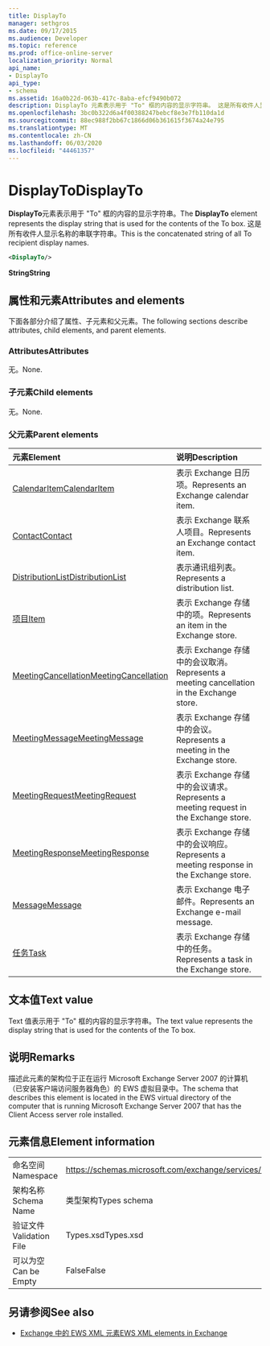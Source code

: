 ```yaml
---
title: DisplayTo
manager: sethgros
ms.date: 09/17/2015
ms.audience: Developer
ms.topic: reference
ms.prod: office-online-server
localization_priority: Normal
api_name:
- DisplayTo
api_type:
- schema
ms.assetid: 16a0b22d-063b-417c-8aba-efcf9490b072
description: DisplayTo 元素表示用于 "To" 框的内容的显示字符串。 这是所有收件人显示名称的串联字符串。
ms.openlocfilehash: 3bc0b322d6a4f00388247bebcf8e3e7fb110da1d
ms.sourcegitcommit: 88ec988f2bb67c1866d06b361615f3674a24e795
ms.translationtype: MT
ms.contentlocale: zh-CN
ms.lasthandoff: 06/03/2020
ms.locfileid: "44461357"
---
```

# <a name="displayto"></a><span data-ttu-id="cfd41-104">DisplayTo</span><span class="sxs-lookup"><span data-stu-id="cfd41-104">DisplayTo</span></span>

<span data-ttu-id="cfd41-105">**DisplayTo**元素表示用于 "To" 框的内容的显示字符串。</span><span class="sxs-lookup"><span data-stu-id="cfd41-105">The **DisplayTo** element represents the display string that is used for the contents of the To box.</span></span> <span data-ttu-id="cfd41-106">这是所有收件人显示名称的串联字符串。</span><span class="sxs-lookup"><span data-stu-id="cfd41-106">This is the concatenated string of all To recipient display names.</span></span> 
  
```xml
<DisplayTo/>
```

 <span data-ttu-id="cfd41-107">**String**</span><span class="sxs-lookup"><span data-stu-id="cfd41-107">**String**</span></span>
## <a name="attributes-and-elements"></a><span data-ttu-id="cfd41-108">属性和元素</span><span class="sxs-lookup"><span data-stu-id="cfd41-108">Attributes and elements</span></span>

<span data-ttu-id="cfd41-109">下面各部分介绍了属性、子元素和父元素。</span><span class="sxs-lookup"><span data-stu-id="cfd41-109">The following sections describe attributes, child elements, and parent elements.</span></span>
  
### <a name="attributes"></a><span data-ttu-id="cfd41-110">Attributes</span><span class="sxs-lookup"><span data-stu-id="cfd41-110">Attributes</span></span>

<span data-ttu-id="cfd41-111">无。</span><span class="sxs-lookup"><span data-stu-id="cfd41-111">None.</span></span>
  
### <a name="child-elements"></a><span data-ttu-id="cfd41-112">子元素</span><span class="sxs-lookup"><span data-stu-id="cfd41-112">Child elements</span></span>

<span data-ttu-id="cfd41-113">无。</span><span class="sxs-lookup"><span data-stu-id="cfd41-113">None.</span></span>
  
### <a name="parent-elements"></a><span data-ttu-id="cfd41-114">父元素</span><span class="sxs-lookup"><span data-stu-id="cfd41-114">Parent elements</span></span>

|<span data-ttu-id="cfd41-115">**元素**</span><span class="sxs-lookup"><span data-stu-id="cfd41-115">**Element**</span></span>|<span data-ttu-id="cfd41-116">**说明**</span><span class="sxs-lookup"><span data-stu-id="cfd41-116">**Description**</span></span>|
|:-----|:-----|
|[<span data-ttu-id="cfd41-117">CalendarItem</span><span class="sxs-lookup"><span data-stu-id="cfd41-117">CalendarItem</span></span>](calendaritem.md) <br/> |<span data-ttu-id="cfd41-118">表示 Exchange 日历项。</span><span class="sxs-lookup"><span data-stu-id="cfd41-118">Represents an Exchange calendar item.</span></span>  <br/> |
|[<span data-ttu-id="cfd41-119">Contact</span><span class="sxs-lookup"><span data-stu-id="cfd41-119">Contact</span></span>](contact.md) <br/> |<span data-ttu-id="cfd41-120">表示 Exchange 联系人项目。</span><span class="sxs-lookup"><span data-stu-id="cfd41-120">Represents an Exchange contact item.</span></span>  <br/> |
|[<span data-ttu-id="cfd41-121">DistributionList</span><span class="sxs-lookup"><span data-stu-id="cfd41-121">DistributionList</span></span>](distributionlist.md) <br/> |<span data-ttu-id="cfd41-122">表示通讯组列表。</span><span class="sxs-lookup"><span data-stu-id="cfd41-122">Represents a distribution list.</span></span>  <br/> |
|[<span data-ttu-id="cfd41-123">项目</span><span class="sxs-lookup"><span data-stu-id="cfd41-123">Item</span></span>](item.md) <br/> |<span data-ttu-id="cfd41-124">表示 Exchange 存储中的项。</span><span class="sxs-lookup"><span data-stu-id="cfd41-124">Represents an item in the Exchange store.</span></span>  <br/> |
|[<span data-ttu-id="cfd41-125">MeetingCancellation</span><span class="sxs-lookup"><span data-stu-id="cfd41-125">MeetingCancellation</span></span>](meetingcancellation.md) <br/> |<span data-ttu-id="cfd41-126">表示 Exchange 存储中的会议取消。</span><span class="sxs-lookup"><span data-stu-id="cfd41-126">Represents a meeting cancellation in the Exchange store.</span></span>  <br/> |
|[<span data-ttu-id="cfd41-127">MeetingMessage</span><span class="sxs-lookup"><span data-stu-id="cfd41-127">MeetingMessage</span></span>](meetingmessage.md) <br/> |<span data-ttu-id="cfd41-128">表示 Exchange 存储中的会议。</span><span class="sxs-lookup"><span data-stu-id="cfd41-128">Represents a meeting in the Exchange store.</span></span>  <br/> |
|[<span data-ttu-id="cfd41-129">MeetingRequest</span><span class="sxs-lookup"><span data-stu-id="cfd41-129">MeetingRequest</span></span>](meetingrequest.md) <br/> |<span data-ttu-id="cfd41-130">表示 Exchange 存储中的会议请求。</span><span class="sxs-lookup"><span data-stu-id="cfd41-130">Represents a meeting request in the Exchange store.</span></span>  <br/> |
|[<span data-ttu-id="cfd41-131">MeetingResponse</span><span class="sxs-lookup"><span data-stu-id="cfd41-131">MeetingResponse</span></span>](meetingresponse.md) <br/> |<span data-ttu-id="cfd41-132">表示 Exchange 存储中的会议响应。</span><span class="sxs-lookup"><span data-stu-id="cfd41-132">Represents a meeting response in the Exchange store.</span></span>  <br/> |
|[<span data-ttu-id="cfd41-133">Message</span><span class="sxs-lookup"><span data-stu-id="cfd41-133">Message</span></span>](message-ex15websvcsotherref.md) <br/> |<span data-ttu-id="cfd41-134">表示 Exchange 电子邮件。</span><span class="sxs-lookup"><span data-stu-id="cfd41-134">Represents an Exchange e-mail message.</span></span>  <br/> |
|[<span data-ttu-id="cfd41-135">任务</span><span class="sxs-lookup"><span data-stu-id="cfd41-135">Task</span></span>](task.md) <br/> |<span data-ttu-id="cfd41-136">表示 Exchange 存储中的任务。</span><span class="sxs-lookup"><span data-stu-id="cfd41-136">Represents a task in the Exchange store.</span></span>  <br/> |
   
## <a name="text-value"></a><span data-ttu-id="cfd41-137">文本值</span><span class="sxs-lookup"><span data-stu-id="cfd41-137">Text value</span></span>

<span data-ttu-id="cfd41-138">Text 值表示用于 "To" 框的内容的显示字符串。</span><span class="sxs-lookup"><span data-stu-id="cfd41-138">The text value represents the display string that is used for the contents of the To box.</span></span>
  
## <a name="remarks"></a><span data-ttu-id="cfd41-139">说明</span><span class="sxs-lookup"><span data-stu-id="cfd41-139">Remarks</span></span>

<span data-ttu-id="cfd41-140">描述此元素的架构位于正在运行 Microsoft Exchange Server 2007 的计算机（已安装客户端访问服务器角色）的 EWS 虚拟目录中。</span><span class="sxs-lookup"><span data-stu-id="cfd41-140">The schema that describes this element is located in the EWS virtual directory of the computer that is running Microsoft Exchange Server 2007 that has the Client Access server role installed.</span></span>
  
## <a name="element-information"></a><span data-ttu-id="cfd41-141">元素信息</span><span class="sxs-lookup"><span data-stu-id="cfd41-141">Element information</span></span>

|||
|:-----|:-----|
|<span data-ttu-id="cfd41-142">命名空间</span><span class="sxs-lookup"><span data-stu-id="cfd41-142">Namespace</span></span>  <br/> |https://schemas.microsoft.com/exchange/services/2006/types  <br/> |
|<span data-ttu-id="cfd41-143">架构名称</span><span class="sxs-lookup"><span data-stu-id="cfd41-143">Schema Name</span></span>  <br/> |<span data-ttu-id="cfd41-144">类型架构</span><span class="sxs-lookup"><span data-stu-id="cfd41-144">Types schema</span></span>  <br/> |
|<span data-ttu-id="cfd41-145">验证文件</span><span class="sxs-lookup"><span data-stu-id="cfd41-145">Validation File</span></span>  <br/> |<span data-ttu-id="cfd41-146">Types.xsd</span><span class="sxs-lookup"><span data-stu-id="cfd41-146">Types.xsd</span></span>  <br/> |
|<span data-ttu-id="cfd41-147">可以为空</span><span class="sxs-lookup"><span data-stu-id="cfd41-147">Can be Empty</span></span>  <br/> |<span data-ttu-id="cfd41-148">False</span><span class="sxs-lookup"><span data-stu-id="cfd41-148">False</span></span>  <br/> |
   
## <a name="see-also"></a><span data-ttu-id="cfd41-149">另请参阅</span><span class="sxs-lookup"><span data-stu-id="cfd41-149">See also</span></span>

- [<span data-ttu-id="cfd41-150">Exchange 中的 EWS XML 元素</span><span class="sxs-lookup"><span data-stu-id="cfd41-150">EWS XML elements in Exchange</span></span>](ews-xml-elements-in-exchange.md)


